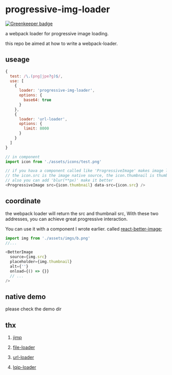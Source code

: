 # progressive-img-loader

[![Greenkeeper badge](https://badges.greenkeeper.io/cbbfcd/progressive-img-loader.svg)](https://greenkeeper.io/)

a webpack loader for progressive image loading. 

this repo be aimed at how to write a webpack-loader.

## useage

```js
{
  test: /\.(png|jpe?g)$/,
  use: [
    {
      loader: 'progressive-img-loader',
      options: {
        base64: true
      }
    },
    {
      loader: 'url-loader',
      options: {
        limit: 8000
      }
    }
  ]
}

// in component
import icon from './assets/icons/test.png'

// if you hava a component called like 'ProgressiveImage' makes image load progressively.
// the icon.src is the image native source, the icon.thumbnail is thumbnail (base64)
// also you can add 'blur(**px)' make it better
<ProgressiveImage src={icon.thumbnail} data-src={icon.src} />

```

## coordinate

the webpack loader will return the src and thumbnail src, With these two addresses, you can achieve great progressive interaction.

You can use it with a component I wrote earlier. called [react-better-image](https://github.com/cbbfcd/react-better-image);

```js
import img from './assets/imgs/b.png'
//...

<BetterImage
  source={img.src}
  placeholder={img.thumbnail}
  alt={''}
  onload={() => {}}
  // ...
/>
```

## native demo

please check the demo dir

## thx

1. [jimp](https://github.com/oliver-moran/jimp/tree/master/packages/jimp)

2. [file-loader](https://github.com/webpack-contrib/file-loader)

3. [url-loader](https://github.com/webpack-contrib/url-loader)

4. [lqip-loader](https://github.com/zouhir/lqip-loader)

